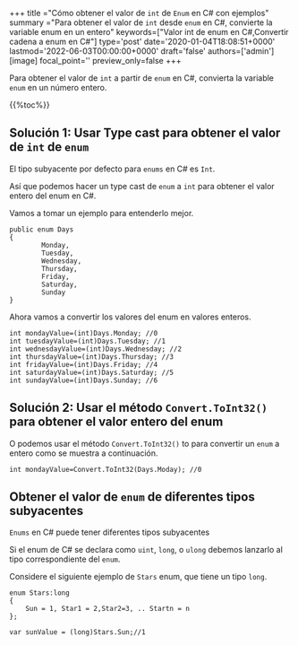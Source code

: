 +++
title   ="Cómo obtener el valor de `int` de `Enum` en C# con ejemplos"
summary ="Para obtener el valor de `int` desde `enum` en C#, convierte la variable enum en un entero"
keywords=["Valor int de enum en C#,Convertir cadena a enum en C#"]
type='post'
date='2020-01-04T18:08:51+0000'
lastmod='2022-06-03T00:00:00+0000'
draft='false'
authors=['admin']
[image]
focal_point=''
preview_only=false
+++

Para obtener el valor de `int` a partir de `enum` en C#, convierta la variable `enum` en un número entero.

{{%toc%}}

## Solución 1: Usar Type cast para obtener el valor de `int` de `enum`

El tipo subyacente por defecto para `enums` en C# es `Int`.

Así que podemos hacer un type cast de `enum` a `int` para obtener el valor entero del enum en C#.

Vamos a tomar un ejemplo para entenderlo mejor.

```
public enum Days
{
        Monday,  
        Tuesday,  
        Wednesday,  
        Thursday,  
        Friday,  
        Saturday,  
        Sunday
}
```

Ahora vamos a convertir los valores del enum en valores enteros.

```
int mondayValue=(int)Days.Monday; //0
int tuesdayValue=(int)Days.Tuesday; //1
int wednesdayValue=(int)Days.Wednesday; //2
int thursdayValue=(int)Days.Thursday; //3
int fridayValue=(int)Days.Friday; //4
int saturdayValue=(int)Days.Saturday; //5
int sundayValue=(int)Days.Sunday; //6
```

## Solución 2: Usar el método `Convert.ToInt32()` para obtener el valor entero del enum

O podemos usar el método `Convert.ToInt32()` to para convertir un `enum` a entero como se muestra a continuación.

```
int mondayValue=Convert.ToInt32(Days.Moday); //0

```

## Obtener el valor de `enum` de diferentes tipos subyacentes

`Enums` en C# puede tener diferentes tipos subyacentes 

Si el enum de C# se declara como `uint`, `long`, o `ulong` debemos lanzarlo al tipo correspondiente del `enum`.

Considere el siguiente ejemplo de `Stars` enum, que tiene un tipo `long`.

```
enum Stars:long 
{
    Sun = 1, Star1 = 2,Star2=3, .. Startn = n
};

var sunValue = (long)Stars.Sun;//1
```